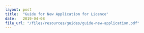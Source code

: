 ```yaml
---
layout: post
title:  "Guide for New Application for Licence"
date:   2019-04-08
file_url: "/files/resources/guides/guide-new-application.pdf"
---
```

